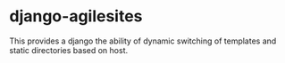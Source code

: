 django-agilesites
=================

This provides a django the ability of dynamic switching of templates and static directories based on host.
